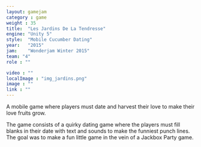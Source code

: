 ```yaml
---
layout: gamejam
category : game
weight : 35
title:  "Les Jardins De La Tendresse"
engine: "Unity 5"
style:  "Mobile Cucumber Dating"
year:   "2015"
jam:	"Wonderjam Winter 2015"
team: "4"
role : ""

video : ""
localImage : "img_jardins.png"
image : ""
link : ""
---
```

A mobile game where players must date and harvest their love to make their love fruits grow.

The game consists of a quirky dating game where the players must fill blanks in their date with text and sounds to make the funniest punch lines. The goal was to make a fun little game in the vein of a Jackbox Party game.